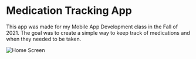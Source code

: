 # Medication Tracking App

This app was made for my Mobile App Development class in the Fall of 2021. The goal was to create a simple way to keep track of medications and when they needed to be taken.

![Home Screen](./README_Assets/home_screen.gif)
